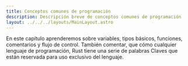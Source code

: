 ```yaml
---
title: Conceptos comunes de programación 
description: Descripción breve de conceptos comunes de programación
layout: ../../../layouts/MainLayout.astro
---
```


En este capítulo aprenderemos sobre variables, tipos básicos, funciones, comentarios y flujo de control.
También comentar, que cómo cualquier lenguaje de programación, Rust tiene una serie de palabras Claves que están reservada para uso exclusivo del lenguaje.
